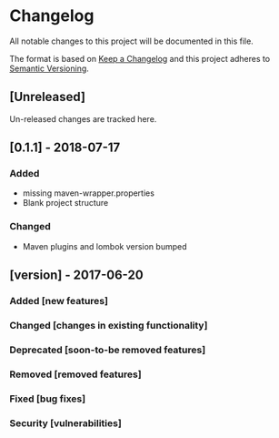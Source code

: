 # Changelog
All notable changes to this project will be documented in this file.

The format is based on [Keep a Changelog](http://keepachangelog.com/en/1.0.0/)
and this project adheres to [Semantic Versioning](http://semver.org/spec/v2.0.0.html).

## [Unreleased]
Un-released changes are tracked here.

## [0.1.1] - 2018-07-17
### Added
- missing maven-wrapper.properties
- Blank project structure
### Changed
- Maven plugins and lombok version bumped


## [version] - 2017-06-20
### Added [new features]
### Changed [changes in existing functionality]
### Deprecated [soon-to-be removed features]
### Removed [removed features]
### Fixed [bug fixes]
### Security [vulnerabilities]
